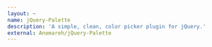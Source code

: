 ```yaml
---
layout: ~
name: jQuery-Palette
description: 'A simple, clean, color picker plugin for jQuery.'
external: Anomareh/jQuery-Palette
---
```

